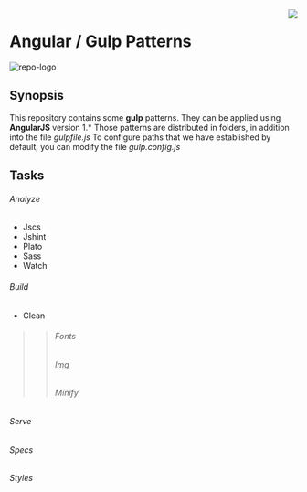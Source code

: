 <a href="http://www.emergya.es/">
<img src="https://github.com/natete/angular-matrix-gulp/blob/master/assets/img/logo-repo-mini.png" align="right" />
</a>

# Angular / Gulp Patterns

![repo-logo](https://github.com/natete/angular-matrix-gulp/blob/master/assets/img/logo-repo.png)

## Synopsis

This repository contains some **gulp** patterns. They can be applied using **AngularJS** version 1.*
Those patterns are distributed in folders, in addition into the file *gulpfile.js*
To configure paths that we have established by default, you can modify the file *gulp.config.js*

## Tasks
###### Analyze
- Jscs
- Jshint
- Plato
- Sass
- Watch

###### Build
- Clean

>> ###### Fonts
>> ###### Img
>> ###### Minify
  
###### Serve
###### Specs
###### Styles




